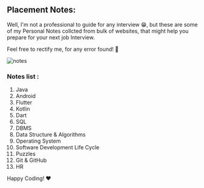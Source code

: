 ## Placement Notes:
Well, I'm not a professional to guide for any interview 😁, but these are some of my Personal Notes collcted from bulk of websites, that might help you prepare for your next job Interview.

Feel free to rectify me, for any error found! 🤞

![notes](https://user-images.githubusercontent.com/36065206/147857388-a36b2c52-65ab-47fa-8567-20285d571032.png)

### Notes list :
1. Java
2. Android
3. Flutter
4. Kotlin
5. Dart
6. SQL
7. DBMS
8. Data Structure & Algorithms
9. Operating System
10. Software Development Life Cycle
11. Puzzles
12. Git & GitHub
13. HR

Happy Coding! ❤️
